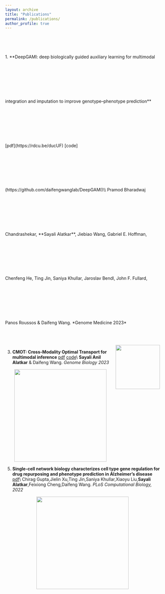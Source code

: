 ```yaml
---
layout: archive
title: "Publications"
permalink: /publications/
author_profile: true
---
```

<div style="display:inline-block; line-height:3.8cm;">
   1. **DeepGAMI: deep biologically guided auxiliary learning for multimodal integration and imputation to improve genotype–phenotype prediction** [pdf](https://rdcu.be/ducUF) [code](https://github.com/daifengwanglab/DeepGAMI)\\
Pramod Bharadwaj Chandrashekar, **Sayali Alatkar**, Jiebiao Wang, Gabriel E. Hoffman, Chenfeng He, Ting Jin, Saniya Khullar, Jaroslav Bendl, John F. Fullard, Panos Roussos & Daifeng Wang. *Genome Medicine 2023*
</div>
<div id="qr" style="display:inline-block; float:right;">
  <img src="https://user-images.githubusercontent.com/57010174/169340516-1d3c46bb-9a4a-4d6a-a710-eeb168e8bb22.png" style="height:3.8cm;">
</div>



 3. **CMOT: Cross-Modality Optimal Transport for multimodal inference** [pdf](https://rdcu.be/ducUy) [code](https://github.com/daifengwanglab/CMOT)\\
**Sayali Anil Alatkar** & Daifeng Wang. *Genome Biology 2023*
<p align="center">
<img src="https://github.com/sayali7/sayali7_temp.github.io/assets/17776179/312bf491-3b2e-4beb-a882-24756579cba7" width="300px" height="300px"></p>

 5. **Single-cell network biology characterizes cell type gene regulation for drug repurposing and phenotype prediction in Alzheimer’s disease** [pdf](https://journals.plos.org/ploscompbiol/article?id=10.1371/journal.pcbi.1010287)\\
Chirag Gupta,Jielin Xu,Ting Jin,Saniya Khullar,Xiaoyu Liu,**Sayali Alatkar**,Feixiong Cheng,Daifeng Wang. *PLoS Computational Biology, 2022*
<p align="center">
<img src="https://github.com/sayali7/sayali7_temp.github.io/assets/17776179/ae0bfed8-1f7a-49c6-8abc-86b59d811292" width="300px" height="300px"></p>

<!-- 
{% if site.author.googlescholar %}
  <div class="wordwrap">You can also find my articles on <a href="{{site.author.googlescholar}}">my Google Scholar profile</a>.</div>
{% endif %}

{% include base_path %}

{% for post in site.publications reversed %}
  {% include archive-single.html %}
{% endfor %}
… -->

